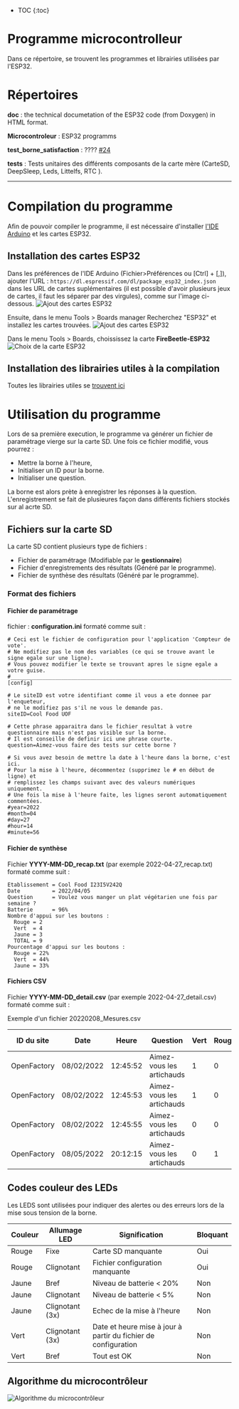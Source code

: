 * TOC
{:toc}

# Programme microcontrolleur #
Dans ce répertoire, se trouvent les programmes et librairies utilisées par l'ESP32.

# Répertoires

**doc** : the technical documetation of the ESP32 code (from Doxygen) in HTML format.

**Microcontroleur** : ESP32 programms

**test_borne_satisfaction** : ???? [#24](https://github.com/AlexP20000/borne-satisfaction/issues/24)

**tests** : Tests unitaires des différents composants de la carte mère (CarteSD, DeepSleep, Leds, Littelfs, RTC ).

---



# Compilation du programme #
Afin de pouvoir compiler le programme, il est nécessaire d'installer [l'IDE Arduino](https://www.arduino.cc/en/software) et les cartes ESP32.

## Installation des cartes ESP32 ##
Dans les préférences de l'IDE Arduino (Fichier>Préférences ou [Ctrl] + [,]), ajouter l'URL :
``` https://dl.espressif.com/dl/package_esp32_index.json ``` dans les URL de cartes suplémentaires (il est possible d'avoir plusieurs jeux de cartes, il faut les séparer par des virgules), comme sur l'image ci-dessous.
![Ajout des cartes ESP32](./illustrations/Arduino_preferences.png)

Ensuite, dans le menu Tools > Boards manager Recherchez "ESP32" et installez les cartes trouvées.
![Ajout des cartes ESP32](./illustrations/Arduino_ESP32.png)


Dans le menu Tools > Boards, choississez la carte **FireBeetle-ESP32**
![Choix de la carte ESP32](./illustrations/Arduino_CardChoice.png)

## Installation des librairies utiles à la compilation ##
Toutes les librairies utiles se [trouvent ici](./libs/README.md)




# Utilisation du programme #

Lors de sa première execution, le programme va générer un fichier de paramétrage vierge sur la carte SD. Une fois ce fichier modifié, vous pourrez :
- Mettre la borne à l'heure,
- Initialiser un ID pour la borne.
- Initialiser une question.

La borne est alors prète à enregistrer les réponses à la question. L'enregistrement se fait de plusieures façon dans différents fichiers stockés sur al acrte SD.



## Fichiers sur la carte SD ##
La carte SD contient plusieurs type de fichiers :
- Fichier de paramétrage (Modifiable par le **gestionnaire**)
- Fichier d'enregistrements des résultats (Généré par le programme).
- Fichier de synthèse des résultats (Généré par le programme).


### Format des fichiers ###

#### Fichier de paramétrage ####
fichier : **configuration.ini** formaté comme suit :
```
# Ceci est le fichier de configuration pour l'application 'Compteur de vote'.
# Ne modifiez pas le nom des variables (ce qui se trouve avant le signe egale sur une ligne).
# Vous pouvez modifier le texte se trouvant apres le signe egale a votre guise.
#____________________________________________________________________________________________
[config]

# Le siteID est votre identifiant comme il vous a ete donnee par l'enqueteur,
# ne le modifiez pas s'il ne vous le demande pas.
siteID=Cool Food UOF

# Cette phrase apparaitra dans le fichier resultat à votre questionnaire mais n'est pas visible sur la borne.
# Il est conseille de definir ici une phrase courte.
question=Aimez-vous faire des tests sur cette borne ?

# Si vous avez besoin de mettre la date à l'heure dans la borne, c'est ici.
# Pour la mise à l'heure, décommentez (supprimez le # en début de ligne) et 
# remplissez les champs suivant avec des valeurs numériques uniquement.
# Une fois la mise à l'heure faite, les lignes seront automatiquement commentées.
#year=2022
#month=04
#day=27
#hour=14
#minute=56
```


#### Fichier de synthèse ####
Fichier **YYYY-MM-DD_recap.txt** (par exemple 2022-04-27_recap.txt) formaté comme suit :


```
Etablissement = Cool Food I23I5V242Q
Date          = 2022/04/05
Question      = Voulez vous manger un plat végétarien une fois par semaine ?
Batterie      = 96%
Nombre d'appui sur les boutons :
  Rouge = 2
  Vert  = 4
  Jaune = 3
  TOTAL = 9
Pourcentage d'appui sur les boutons :
  Rouge = 22%
  Vert  = 44%
  Jaune = 33%

```




#### Fichiers CSV ####
Fichier **YYYY-MM-DD_detail.csv** (par exemple 2022-04-27_detail.csv) formaté comme suit :


Exemple d'un fichier 20220208_Mesures.csv

| ID du site | Date | Heure | Question | Vert | Rouge | Jaune | Niveau Batterie
| ---------- | ---- | ----- | -------- | --- | --- | ----------- | ---------------
| OpenFactory | 08/02/2022 | 12:45:52 | Aimez-vous les artichauds | 1 | 0 | 0 | 90%
| OpenFactory | 08/02/2022 | 12:45:53 | Aimez-vous les artichauds | 1 | 0 | 0 | 90%
| OpenFactory | 08/02/2022 | 12:45:55 | Aimez-vous les artichauds | 0 | 0 | 1 | 90%
| OpenFactory | 08/05/2022 | 20:12:15 | Aimez-vous les artichauds | 0 | 1 | 0 | 50%


## Codes couleur des LEDs ##
Les LEDS sont utilisées pour indiquer des alertes ou des erreurs lors de la mise sous tension de la borne.

| Couleur | Allumage LED  | Signification | Bloquant |
|---------|------|---------------|------|
| Rouge | Fixe | Carte SD manquante | Oui |
| Rouge | Clignotant | Fichier configuration manquante | Oui |
| Jaune | Bref | Niveau de batterie < 20% | Non  |
| Jaune | Clignotant | Niveau de batterie < 5% | Non  |
| Jaune | Clignotant (3x) | Echec de la mise à l'heure | Non  |
| Vert  | Clignotant (3x) | Date et heure mise à jour à partir du fichier de configuration | Non |
| Vert  | Bref | Tout est OK | Non |


## Algorithme du microcontrôleur ##
![Algorithme du microcontrôleur](./illustrations/Diagrams.png)
